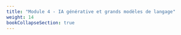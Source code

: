 ```yaml
---
title: "Module 4 - IA générative et grands modèles de langage"
weight: 14
bookCollapseSection: true
---
```



